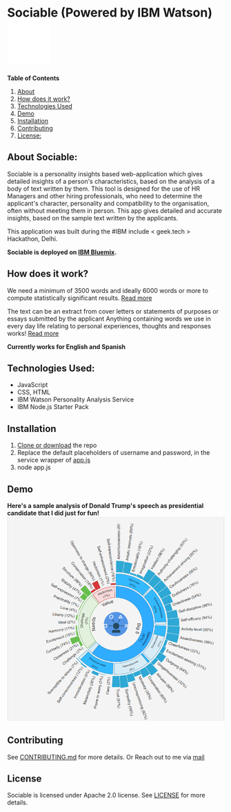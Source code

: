 # Sociable (Powered by IBM Watson) ![](/assets/watson.gif)

**Table of Contents** 
  1. [About](#about-sociable)
  2. [How does it work?](#how-does-it-work)
  4. [Technologies Used](#technologies-used)
  5. [Demo](#demo)
  6. [Installation](#installation)
  7. [Contributing](#contributing)
  8. [License:](#license)

## About Sociable:
Sociable is a personality insights based web-application which gives detailed insights of a person's characteristics, based on the analysis of a body of text written by them.
This tool is designed for the use of HR Managers and other hiring professionals, who need to determine the applicant's character, personality and compatibility to the organisation, often without meeting them in person. This app gives detailed and accurate insights, based on the sample text written by the applicants.

This application was built during the #IBM include < geek.tech > Hackathon, Delhi. 

**Sociable is deployed on [IBM Bluemix](http://sociable.mybluemix.net/).**

## How does it work?
We need a minimum of 3500 words and ideally 6000 words or more to compute statistically significant results. [Read more](http://www.ibm.com/watson/developercloud/doc/personality-insights/science.shtml)

The text can be an extract from cover letters or statements of purposes or essays submitted by the applicant Anything containing words we use in every day life relating to personal experiences, thoughts and responses works! [Read more](http://www.ibm.com/watson/developercloud/doc/personality-insights/guidance.shtml#optimal)

**Currently works for English and Spanish**

## Technologies Used:
* JavaScript
* CSS, HTML
* IBM Watson Personality Analysis Service
* IBM Node.js Starter Pack

## Installation
1. [Clone or download](https://github.com/IpshitaC/sociable.git) the repo
2. Replace the default placeholders of username and password, in the service wrapper of [app.js](https://github.com/IpshitaC/sociable/blob/master/app.js)
3. node app.js

## Demo
**Here's a sample analysis of Donald Trump's speech as presidential candidate that I did just for fun!** 
![donaldtrump](/assets/donaldtrump.png)

## Contributing
See [CONTRIBUTING.md](https://github.com/IpshitaC/sociable/blob/master/CONTRIBUTING.md) for more details.
Or 
Reach out to me via [mail](mailto:chatterjeei08@gmail.com)

## License
Sociable is licensed under Apache 2.0 license. See [LICENSE](https://github.com/IpshitaC/sociable/blob/master/LICENSE) for more details.
